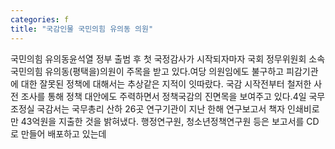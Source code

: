 ```yaml
---
categories: f
title: "국감인물 국민의힘 유의동 의원"
---
```

 국민의힘 유의동윤석열 정부 출범 후 첫 국정감사가 시작되자마자 국회 정무위원회 소속 국민의힘 유의동(평택을)의원이 주목을 받고 있다.여당 의원임에도 불구하고 피감기관에 대한 잘못된 정책에 대해서는 추상같은 지적이 잇따랐다. 국감 시작전부터 철저한 사전 조사를 통해 정책 대안에도 주력하면서 정책국감의 진면목을 보여주고 있다.4일 국무조정실 국감서는 국무총리 산하 26곳 연구기관이 지난 한해 연구보고서 책자 인쇄비로만 43억원을 지출한 것을 밝혀냈다. 행정연구원, 청소년정책연구원 등은 보고서를 CD로 만들어 배포하고 있는데